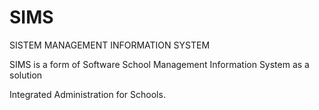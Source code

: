 # SIMS

SISTEM MANAGEMENT INFORMATION SYSTEM

SIMS is a form of Software School Management Information System as a solution

Integrated Administration for Schools.


